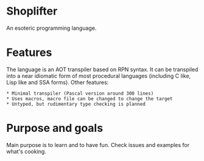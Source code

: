 Shoplifter
==========

An esoteric programming language.

Features
========
The language is an AOT transpiler based on RPN syntax. It can be transpiled
into a near idiomatic form of most procedural languages (including C like,
Lisp like and SSA forms). Other features:

    * Minimal transpiler (Pascal version around 300 lines)
    * Uses macros, macro file can be changed to change the target
    * Untyped, but rudimentary type checking is planned

Purpose and goals
=================
Main purpose is to learn and to have fun. Check issues and examples
for what's cooking.
 




